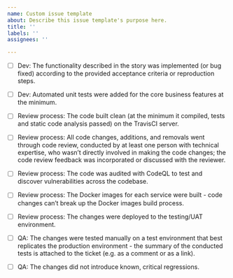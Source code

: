 ```yaml
---
name: Custom issue template
about: Describe this issue template's purpose here.
title: ''
labels: ''
assignees: ''

---
```


- [ ] Dev: The functionality described in the story was implemented (or bug fixed) according to the provided acceptance criteria or reproduction steps.

- [ ] Dev: Automated unit tests were added for the core business features at the minimum.

- [ ] Review process: The code built clean (at the minimum it compiled, tests and static code analysis passed) on the TravisCI server.

- [ ] Review process: All code changes, additions, and removals went through code review, conducted by at least one person with technical expertise, who wasn’t directly involved in making the code changes; the code review feedback was incorporated or discussed with the reviewer.

- [ ] Review process: The code was audited with CodeQL to test and discover vulnerabilities across the  codebase.

- [ ] Review process: The Docker images for each service were built - code changes can’t break up the Docker images build process.

- [ ] Review process: The changes were deployed to the testing/UAT environment.

- [ ] QA: The changes were tested manually on a test environment that best replicates the production environment - the summary of the conducted tests is attached to the ticket (e.g. as a comment or as a link).

- [ ] QA: The changes did not introduce known, critical regressions.
